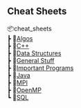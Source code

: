 ## Cheat Sheets
<!-- <base href="https://theprogrammerdavid.github.io/CC/cheat_sheets" > -->

📦cheat_sheets <br/>
 ┣ 📂[Algos](cheat_sheets/Algos/index) <br/>
 ┣ 📂[C++](cheat_sheets/C++/index) <br/>
 ┣ 📂[Data Structures](cheat_sheets/Data%20Structures/index) <br/>
 ┣ 📂[General Stuff](cheat_sheets/GeneralStuff/index) <br/>
 ┣ 📂[Important Programs](cheat_sheets/ImpPrograms/index) <br/>
 ┣ 📂[Java](cheat_sheets/Java/index) <br/>
 ┣ 📂[MPI](cheat_sheets/MPI/index) <br/>
 ┣ 📂[OpenMP](cheat_sheets/OpenMP/index) <br/>
 ┗ 📂[SQL](cheat_sheets/SQL/index) <br/>
  